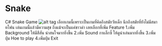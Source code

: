 # Snake
C# Snake Game
![alt tag](http://i.imgur.com/o35fyHn.png)
เลือกเกมนี้เพราะเป็นเกมที่คิดถึงสมัยวัยเด็ก นึกถึงสมัยที่ยังไม่มีสมาทโฟน เล่นเกมนี้แล้วมีความสุข ถึงแม้จะเป็นแค่ขาวดำ 
เลยเลือกที่เพิ่ม Feature 1.เพิ่ม Background ให้มีสีสัน น่าสนใจมากยิ่งขึ้น
2.เพิ่ม Sound กาแล็กซี่ ให้ดูน่าเล่นมากยิ่งขึ้น
3.เพิ่มปุ่ม Hoe to play 
4.เพิ่มปุ่ม Exit
